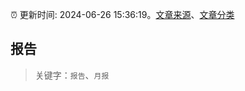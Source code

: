 :alarm_clock: 更新时间: 2024-06-26 15:36:19。[文章来源](/README.md)、[文章分类](/TAGS.md)

## 报告


> 关键字：`报告`、`月报`




